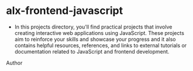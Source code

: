 # alx-frontend-javascript

* In this  projects directory, you'll find practical projects that involve creating interactive web applications using JavaScript. These projects aim to reinforce your skills and showcase your progress and it also contains helpful resources, references, and links to external tutorials or documentation related to JavaScript and frontend development.

Author <saint8083>
